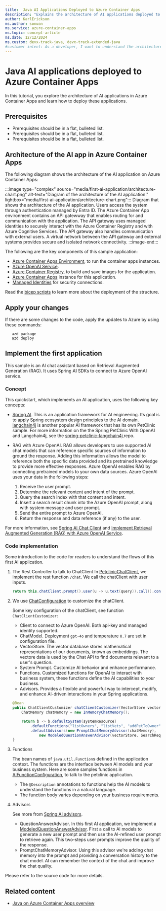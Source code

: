```yaml
---
title:  Java AI Applications Deployed to Azure Container Apps
description: "Explains the architecture of AI applications deployed to Azure Container Apps."
author: KarlErickson
ms.author: sonwan
ms.service: azure-container-apps
ms.topic: concept-article
ms.date: 12/12/2024
ms.custom: devx-track-java, devx-track-extended-java
#customer intent: As a developer, I want to understand the architecture of AI applications deployed to Azure Container Apps.
---
```


# Java AI applications deployed to Azure Container Apps

In this tutorial, you explore the architecture of AI applications in Azure Container Apps and learn how to deploy these applications.

## Prerequisites

- Prerequisites should be in a flat, bulleted list.
- Prerequisites should be in a flat, bulleted list.
- Prerequisites should be in a flat, bulleted list.

## Architecture of the AI app in Azure Container Apps

The following diagram shows the architecture of the AI application on Azure Container Apps:

:::image type="complex" source="media/first-ai-application/architecture-chart.png" alt-text="Diagram of the architecture of the AI application." lightbox="media/first-ai-application/architecture-chart.png":::
   Diagram that shows the architecture of the AI application. Users access the system through authentication managed by Entra ID. The Azure Container App environment contains an API gatewway that enables routing for and communication with the application. The API gateway uses managed identities to securely interact with the Azure Container Registry and with Azure Cognitive Services. The API gateway also handles communication with external users. A virtual network between the API gateway and external systems provides secure and isolated network connectivity.
:::image-end:::

The following are the key components of this sample application:

- [Azure Container Apps Environment](/azure/container-apps/environment), to run the container apps instances.
- [Azure OpenAI Service](/azure/ai-services/openai/overview).
- [Azure Container Registry](/azure/container-registry/container-registry-intro), to build and save images for the application.
- [Azure Container Apps](/azure/container-apps/overview) instance for this application.
- [Managed Identities](/entra/identity/managed-identities-azure-resources/overview) for security connections.

Read the [bicep scripts](https://github.com/Azure-Samples/spring-petclinic-ai/blob/main/infra/bicep/main.bicep) to learn more about the deployment of the structure.

## Apply your changes

If there are some changes to the code, apply the updates to Azure by using these commands:

```azurecli
   azd package
   azd deploy
```

## Implement the first application

This sample is an AI chat assistant based on Retrieval Augmented Generation (RAG). It uses Spring AI SDKs to connect to Azure OpenAI service.

### Concept

This quickstart, which implements an AI application, uses the following key concepts:

- [Spring AI](https://spring.io/projects/spring-ai). This is an application framework for AI engineering. Its goal is to apply Spring ecosystem design principles to the AI domain. [langchain4j](https://docs.langchain4j.dev/intro) is another popular AI framework that has its own PetClinic sample. For more information on the the Spring PetClinic With OpenAI and Langchain4j, see the [spring-petclinic-langchain4j
](https://github.com/Azure-Samples/spring-petclinic-langchain4j) repo.

- RAG with Azure OpenAI. RAG allows developers to use supported AI chat models that can reference specific sources of information to ground the response. Adding this information allows the model to reference both the specific data provided and its pretrained knowledge to provide more effective responses. Azure OpenAI enables RAG by connecting pretrained models to your own data sources. Azure OpenAI uses your data in the following steps:

    1. Receive the user prompt.
    1. Determine the relevant content and intent of the prompt.
    1. Query the search index with that content and intent.
    1. Insert a search result chunk into the Azure OpenAI prompt, along with system message and user prompt.
    1. Send the entire prompt to Azure OpenAI.
    1. Return the response and data reference (if any) to the user.

For more information, see [Spring AI Chat Client](https://docs.spring.io/spring-ai/reference/api/chatclient.html) and [Implement Retrieval Augmented Generation (RAG) with Azure OpenAI Service](/training/modules/use-own-data-azure-openai).

### Code implementation

Some introduction to the code for readers to understand the flows of this first AI application.

1. The Rest Controller to talk to ChatClient
   In [PetclinicChatClient](https://github.com/Azure-Samples/spring-petclinic-ai/blob/main/src/main/java/org/springframework/samples/petclinic/genai/PetclinicChatClient.java), we implement the rest function `/chat`. We call the chatClient with user inputs.

   ```java
   return this.chatClient.prompt().user(u -> u.text(query)).call().content();
   ```

1. We use [ChatConfiguration](https://github.com/Azure-Samples/spring-petclinic-ai/blob/main/src/main/java/org/springframework/samples/petclinic/genai/ChatConfiguration.java) to customize the chatClient.

   Some key configuration of the chatClient, see function `ChatClientCustomizer`:

   - Client to connect to Azure OpenAI. Both api-key and managed identity supported.
   - ChatModel. Deployment `gpt-4o` and temperature `0.7` are set in configuration file.
   - VectorStore. The vector database stores mathematical representations of our documents, known as embeddings. The vectore data is used by the Chat API to find documents relevant to a user's question.
   - System Prompt. Customize AI behavior and enhance performance.
   - Functions. Customized functions for OpenAI to interact with business system, these functions define the AI capabilities to your business.
   - Advisors. Provides a flexible and powerful way to intercept, modify, and enhance AI-driven interactions in your Spring applications.

   ```java
   @Bean
   public ChatClientCustomizer chatClientCustomizer(VectorStore vectorStore, ChatModel model) {
       ChatMemory chatMemory = new InMemoryChatMemory();

       return b -> b.defaultSystem(systemResource)
           .defaultFunctions("listOwners", "listVets", "addPetToOwner", "addOwnerToPetclinic")
           .defaultAdvisors(new PromptChatMemoryAdvisor(chatMemory),
               new ModeledQuestionAnswerAdvisor(vectorStore, SearchRequest.defaults(), model));
   }
   ```

1. Functions

   The bean names of `java.util.Function`s defined in the application context. The functions are the interface between AI models and your business system. Here are some samples functions in [AIFunctionConfiguration](https://github.com/Azure-Samples/spring-petclinic-ai/blob/main/src/main/java/org/springframework/samples/petclinic/genai/AIFunctionConfiguration.java), to talk to the petclinic application.
   - The `@Description` annotations to functions help the AI models to understand the functions in a natural language.
   - The function body varies depending on your business requirements.

1. Advisors

   See more from [Spring AI advisors](https://docs.spring.io/spring-ai/reference/api/advisors.html).

   - QuestionAnswerAdvisor. In this first AI application, we implement a [ModeledQuestionAnswerAdvisor](https://github.com/Azure-Samples/spring-petclinic-ai/blob/main/src/main/java/org/springframework/samples/petclinic/genai/ModeledQuestionAnswerAdvisor.java). First a call to AI models to generate a new user prompt and then use the AI-refined user prompt to retrieve again. This two-steps user prompts improve the quality of the response.
   - PromptChatMemoryAdvisor. Using this advisor we're adding chat memory into the prompt and providing a conversation history to the chat model. AI can remember the context of the chat and improve the chat quality.

Please refer to the source code for more details.

## Related content

- [Java on Azure Container Apps overview](first-ai-application.md)
